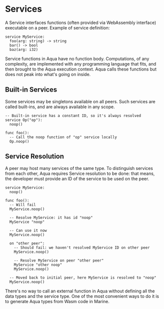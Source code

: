 # Services

A Service interfaces functions (often provided via WebAssembly interface) executable on a peer. Example of service definition:

```aqua
service MyService:
  foo(arg: string) -> string
  bar() -> bool
  baz(arg: i32)
```

Service functions in Aqua have no function body. Computations, of any complexity, are implemented with any programming language that fits, and then brought to the Aqua execution context. Aqua calls these functions but does not peak into what's going on inside.

## Built-in Services

Some services may be singletons available on all peers. Such services are called built-ins, and are always available in any scope.

```aqua
-- Built-in service has a constant ID, so it's always resolved
service Op("op"):
  noop()

func foo():
  -- Call the noop function of "op" service locally
  Op.noop()
```

## Service Resolution

A peer may host many services of the same type. To distinguish services from each other, Aqua requires Service resolution to be done: that means, the developer must provide an ID of the service to be used on the peer.

```aqua
service MyService:
  noop()

func foo():
  -- Will fail
  MyService.noop()

  -- Resolve MyService: it has id "noop"
  MyService "noop"

  -- Can use it now 
  MyService.noop()

  on "other peer":
    -- Should fail: we haven't resolved MyService ID on other peer
    MyService.noop()

    -- Resolve MyService on peer "other peer"
    MyService "other noop"
    MyService.noop()

  -- Moved back to initial peer, here MyService is resolved to "noop"
  MyService.noop()
```

There's no way to call an external function in Aqua without defining all the data types and the service type. One of the most convenient ways to do it is to generate Aqua types from Wasm code in Marine.
